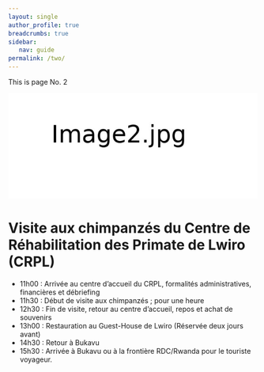 ```yaml
---
layout: single
author_profile: true
breadcrumbs: true
sidebar:
   nav: guide
permalink: /two/
---
```


This is page No. 2

![Image2](../assets/images/image2.jpg)

# Visite aux chimpanzés du Centre de Réhabilitation des Primate de Lwiro (CRPL) 
* 11h00 : Arrivée au centre d’accueil du CRPL, formalités administratives, financières et débriefing   
* 11h30 : Début de visite aux chimpanzés ; pour une heure                                                                                                  
* 12h30 : Fin de visite, retour au centre d’accueil, repos et achat de souvenirs
* 13h00 : Restauration au Guest-House de Lwiro (Réservée deux jours avant)
* 14h30 : Retour à Bukavu
* 15h30 : Arrivée à Bukavu ou à la frontière RDC/Rwanda pour le touriste voyageur.